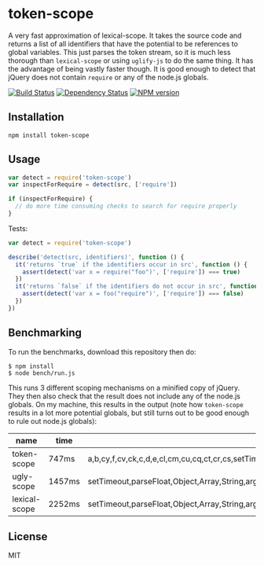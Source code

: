# token-scope

A very fast approximation of lexical-scope.  It takes the source code and returns a list of all identifiers that have the potential to be references to global variables.  This just parses the token stream, so it is much less thorough than `lexical-scope` or using `uglify-js` to do the same thing.  It has the advantage of being vastly faster though.  It is good enough to detect that jQuery does not contain `require` or any of the node.js globals.

[![Build Status](https://travis-ci.org/ForbesLindesay/token-scope.png?branch=master)](https://travis-ci.org/ForbesLindesay/token-scope)
[![Dependency Status](https://gemnasium.com/ForbesLindesay/token-scope.png)](https://gemnasium.com/ForbesLindesay/token-scope)
[![NPM version](https://badge.fury.io/js/token-scope.png)](http://badge.fury.io/js/token-scope)

## Installation

    npm install token-scope

## Usage

```js
var detect = require('token-scope')
var inspectForRequire = detect(src, ['require'])

if (inspectForRequire) {
  // do more time consuming checks to search for require properly
}
```

Tests:

```js
var detect = require('token-scope')

describe('detect(src, identifiers)', function () {
  it('returns `true` if the identifiers occur in src', function () {
    assert(detect('var x = require("foo")', ['require']) === true)
  })
  it('returns `false` if the identifiers do not occur in src', function () {
    assert(detect('var x = foo("require")', ['require']) === false)
  })
})
```

## Benchmarking

To run the benchmarks, download this repository then do:

```console
$ npm install
$ node bench/run.js
```

This runs 3 different scoping mechanisms on a minified copy of jQuery.  They then also check that the result does not include any of the node.js globals. On my machine, this results in the output (note how `token-scope` results in a lot more potential globals, but still turns out to be good enough to rule out node.js globals):

 name          | time   | output
---------------|--------|---------------------------------------------------------------------------------------------------
 token-scope   | 747ms  | a,b,cy,f,cv,ck,c,d,e,cl,cm,cu,cq,ct,cr,cs,setTimeout,cj,ci,cc,g,h,i,j,k,l,m,n,o,p,cb,ca,bE,b_,b$,…
 ugly-scope    | 1457ms | setTimeout,parseFloat,Object,Array,String,arguments,isNaN,isFinite,Error,Function,DOMParser,Activ…
 lexical-scope | 2252ms | setTimeout,parseFloat,Object,Array,String,arguments,isNaN,isFinite,Error,Function,DOMParser,Activ…

## License

  MIT